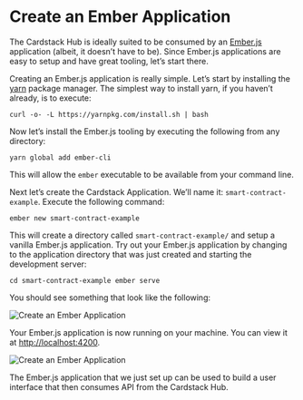 # Create an Ember Application

The Cardstack Hub is ideally suited to be consumed by an [Ember.js](ember.js) application (albeit, it doesn’t have to be). Since Ember.js applications are easy to setup and have great tooling, let’s start there.

Creating an Ember.js application is really simple. Let’s start by installing the [yarn](https://yarnpkg.com/en/) package manager. The simplest way to install yarn, if you haven’t already, is to execute:

`curl -o- -L https://yarnpkg.com/install.sh | bash`

Now let’s install the Ember.js tooling by executing the following from any directory:

`yarn global add ember-cli`

This will allow the `ember` executable to be available from your command line.

Next let’s create the Cardstack Application. We’ll name it: `smart-contract-example`. Execute the following command:

`ember new smart-contract-example`

This will create a directory called `smart-contract-example/` and setup a vanilla Ember.js application. Try out your Ember.js application by changing to the application directory that was just created and starting the development server:

`cd smart-contract-example
ember serve`

You should see something that look like the following:

![Create an Ember Application](https://docs.cardstack.com/images/emberapp1.png)

Your Ember.js application is now running on your machine. You can view it at [http://localhost:4200](http://localhost:4200).

![Create an Ember Application](https://docs.cardstack.com/images/emberapp2.png)

The Ember.js application that we just set up can be used to build a user interface that then consumes API from the Cardstack Hub.
